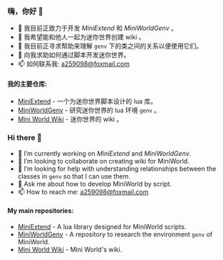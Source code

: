 ### 嗨，你好 👋

- 🔭 我目前正致力于开发 *MiniExtend* 和 *MiniWorldGenv* 。
- 👯 我希望能和他人一起为迷你世界创建 wiki 。
- 🤔 我目前正寻求帮助来理解 `genv` 下的类之间的关系以便使用它们。
- 💬 向我求助如何通过脚本开发迷你世界。
- 📫 如何联系我: a259098@foxmail.com

#### 我的主要仓库:  
- [MiniExtend](https://github.com/0-0000/MiniExtend) - 一个为迷你世界脚本设计的 lua 库。
- [MiniWorldGenv](https://github.com/Mini-World-Dev-Org/MiniWorldGenv) - 研究迷你世界的 lua 环境 `genv` 。
- [Mini World Wiki](https://github.com/Mini-World-Dev-Org/MiniWorldWiki) - 迷你世界的 wiki 。

### Hi there 👋

- 🔭 I’m currently working on *MiniExtend* and *MiniWorldGenv*.
- 👯 I’m looking to collaborate on creating wiki for MiniWorld.
- 🤔 I’m looking for help with understanding relationships between the classes in `genv` so that I can use them.
- 💬 Ask me about how to develop MiniWorld by script.
- 📫 How to reach me: a259098@foxmail.com

#### My main repositories:  
- [MiniExtend](https://github.com/0-0000/MiniExtend) - A lua library designed for MiniWorld scripts.
- [MiniWorldGenv](https://github.com/Mini-World-Dev-Org/MiniWorldGenv) - A repository to research the environment `genv` of MiniWorld.
- [Mini World Wiki](https://github.com/Mini-World-Dev-Org/MiniWorldWiki) - Mini World's wiki.
